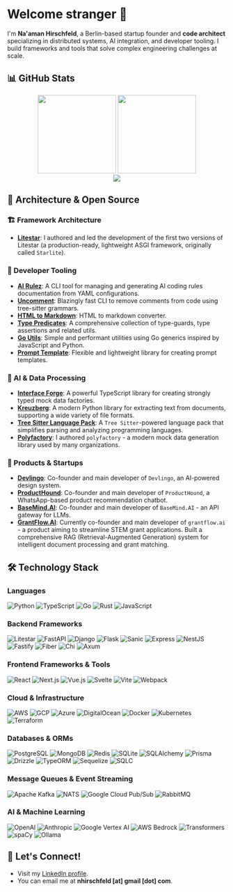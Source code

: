 # Welcome stranger :vulcan_salute:

I'm **Na'aman Hirschfeld**, a Berlin-based startup founder and **code architect** specializing in distributed systems, AI integration, and developer tooling. I build frameworks and tools that solve complex engineering challenges at scale.

## 📊 GitHub Stats

<div align="center">
  <img height="180em" src="https://github-readme-stats.vercel.app/api?username=Goldziher&show_icons=true&theme=tokyonight&include_all_commits=true&count_private=true"/>
  <img height="180em" src="https://github-readme-stats.vercel.app/api/top-langs/?username=Goldziher&layout=compact&langs_count=8&theme=tokyonight"/>
</div>

<div align="center">
  <img src="https://streak-stats.demolab.com/?user=Goldziher&theme=tokyonight"/>
</div>

## 🚀 Architecture & Open Source

### 🏗️ Framework Architecture 
- **[Litestar](https://github.com/litestar-org/litestar)**: I authored and led the development of the first two versions of Litestar (a production-ready, lightweight ASGI framework, originally called `Starlite`).

### 🔧 Developer Tooling
- **[AI Rulez](https://github.com/Goldziher/ai-rulez)**: A CLI tool for managing and generating AI coding rules documentation from YAML configurations.
- **[Uncomment](https://github.com/Goldziher/uncomment)**: Blazingly fast CLI to remove comments from code using tree-sitter grammars.
- **[HTML to Markdown](https://github.com/Goldziher/html-to-markdown)**: HTML to markdown converter.
- **[Type Predicates](https://github.com/Goldziher/type-predicates)**: A comprehensive collection of type-guards, type assertions and related utils.
- **[Go Utils](https://github.com/Goldziher/go-utils)**: Simple and performant utilities using Go generics inspired by JavaScript and Python.
- **[Prompt Template](https://github.com/Goldziher/prompt-template)**: Flexible and lightweight library for creating prompt templates.

### 🤖 AI & Data Processing
- **[Interface Forge](https://github.com/Goldziher/interface-forge)**: A powerful TypeScript library for creating strongly typed mock data factories.
- **[Kreuzberg](https://github.com/Goldziher/kreuzberg)**: A modern Python library for extracting text from documents, supporting a wide variety of file formats.
- **[Tree Sitter Language Pack](https://github.com/Goldziher/tree-sitter-language-pack)**: A `Tree Sitter`-powered language pack that simplifies parsing and analyzing programming languages.
- **[Polyfactory](https://github.com/litestar-org/polyfactory)**: I authored `polyfactory` - a modern mock data generation library used by many organizations.

### 🚀 Products & Startups
- **[Devlingo](https://github.com/Goldziher/devlingo)**: Co-founder and main developer of `Devlingo`, an AI-powered design system.
- **[ProductHound](https://github.com/Goldziher/product-hound)**: Co-founder and main developer of `ProductHound`, a WhatsApp-based product recommendation chatbot.
- **[BaseMind.AI](https://github.com/Goldziher/basemind.ai)**: Co-founder and main developer of `BaseMind.AI` - an API gateway for LLMs.
- **[GrantFlow.AI](https://grantflow.ai)**: Currently co-founder and main developer of `grantflow.ai` - a product aiming to streamline STEM grant applications. Built a comprehensive RAG (Retrieval-Augmented Generation) system for intelligent document processing and grant matching.

## 🛠️ Technology Stack

### Languages
![Python](https://img.shields.io/badge/Python-3776AB?style=for-the-badge&logo=python&logoColor=white)
![TypeScript](https://img.shields.io/badge/TypeScript-007ACC?style=for-the-badge&logo=typescript&logoColor=white)
![Go](https://img.shields.io/badge/Go-00ADD8?style=for-the-badge&logo=go&logoColor=white)
![Rust](https://img.shields.io/badge/Rust-000000?style=for-the-badge&logo=rust&logoColor=white)
![JavaScript](https://img.shields.io/badge/JavaScript-F7DF1E?style=for-the-badge&logo=javascript&logoColor=black)

### Backend Frameworks
![Litestar](https://img.shields.io/badge/Litestar-202235?style=for-the-badge&logo=litestar&logoColor=white)
![FastAPI](https://img.shields.io/badge/FastAPI-005571?style=for-the-badge&logo=fastapi)
![Django](https://img.shields.io/badge/Django-092E20?style=for-the-badge&logo=django&logoColor=white)
![Flask](https://img.shields.io/badge/Flask-000000?style=for-the-badge&logo=flask&logoColor=white)
![Sanic](https://img.shields.io/badge/Sanic-ff0040?style=for-the-badge&logo=sanic&logoColor=white)
![Express](https://img.shields.io/badge/Express-000000?style=for-the-badge&logo=express&logoColor=white)
![NestJS](https://img.shields.io/badge/NestJS-E0234E?style=for-the-badge&logo=nestjs&logoColor=white)
![Fastify](https://img.shields.io/badge/Fastify-000000?style=for-the-badge&logo=fastify&logoColor=white)
![Fiber](https://img.shields.io/badge/Fiber-00ADD8?style=for-the-badge&logo=go&logoColor=white)
![Chi](https://img.shields.io/badge/Chi-00ADD8?style=for-the-badge&logo=go&logoColor=white)
![Axum](https://img.shields.io/badge/Axum-000000?style=for-the-badge&logo=rust&logoColor=white)

### Frontend Frameworks & Tools
![React](https://img.shields.io/badge/React-20232A?style=for-the-badge&logo=react&logoColor=61DAFB)
![Next.js](https://img.shields.io/badge/Next.js-000000?style=for-the-badge&logo=next.js&logoColor=white)
![Vue.js](https://img.shields.io/badge/Vue.js-35495E?style=for-the-badge&logo=vue.js&logoColor=4FC08D)
![Svelte](https://img.shields.io/badge/Svelte-4A4A55?style=for-the-badge&logo=svelte&logoColor=FF3E00)
![Vite](https://img.shields.io/badge/Vite-646CFF?style=for-the-badge&logo=vite&logoColor=white)
![Webpack](https://img.shields.io/badge/Webpack-8DD6F9?style=for-the-badge&logo=webpack&logoColor=black)

### Cloud & Infrastructure
![AWS](https://img.shields.io/badge/AWS-232F3E?style=for-the-badge&logo=amazon-aws&logoColor=white)
![GCP](https://img.shields.io/badge/GCP-4285F4?style=for-the-badge&logo=google-cloud&logoColor=white)
![Azure](https://img.shields.io/badge/Azure-0089D0?style=for-the-badge&logo=microsoft-azure&logoColor=white)
![DigitalOcean](https://img.shields.io/badge/DigitalOcean-0167FF?style=for-the-badge&logo=digitalocean&logoColor=white)
![Docker](https://img.shields.io/badge/Docker-2496ED?style=for-the-badge&logo=docker&logoColor=white)
![Kubernetes](https://img.shields.io/badge/Kubernetes-326CE5?style=for-the-badge&logo=kubernetes&logoColor=white)
![Terraform](https://img.shields.io/badge/Terraform-623CE4?style=for-the-badge&logo=terraform&logoColor=white)

### Databases & ORMs
![PostgreSQL](https://img.shields.io/badge/PostgreSQL-316192?style=for-the-badge&logo=postgresql&logoColor=white)
![MongoDB](https://img.shields.io/badge/MongoDB-4EA94B?style=for-the-badge&logo=mongodb&logoColor=white)
![Redis](https://img.shields.io/badge/Redis-DC382D?style=for-the-badge&logo=redis&logoColor=white)
![SQLite](https://img.shields.io/badge/SQLite-07405E?style=for-the-badge&logo=sqlite&logoColor=white)
![SQLAlchemy](https://img.shields.io/badge/SQLAlchemy-D71F00?style=for-the-badge&logo=sqlalchemy&logoColor=white)
![Prisma](https://img.shields.io/badge/Prisma-3982CE?style=for-the-badge&logo=Prisma&logoColor=white)
![Drizzle](https://img.shields.io/badge/Drizzle-C5F74F?style=for-the-badge&logo=drizzle&logoColor=black)
![TypeORM](https://img.shields.io/badge/TypeORM-FE0803?style=for-the-badge&logo=typeorm&logoColor=white)
![Sequelize](https://img.shields.io/badge/Sequelize-52B0E7?style=for-the-badge&logo=sequelize&logoColor=white)
![SQLC](https://img.shields.io/badge/SQLC-000000?style=for-the-badge&logoColor=white)

### Message Queues & Event Streaming
![Apache Kafka](https://img.shields.io/badge/Apache%20Kafka-000?style=for-the-badge&logo=apachekafka)
![NATS](https://img.shields.io/badge/NATS-199bfc?style=for-the-badge&logo=nats&logoColor=white)
![Google Cloud Pub/Sub](https://img.shields.io/badge/Pub%2FSub-4285F4?style=for-the-badge&logo=google-cloud&logoColor=white)
![RabbitMQ](https://img.shields.io/badge/RabbitMQ-FF6600?style=for-the-badge&logo=rabbitmq&logoColor=white)

### AI & Machine Learning
![OpenAI](https://img.shields.io/badge/OpenAI-412991?style=for-the-badge&logo=openai&logoColor=white)
![Anthropic](https://img.shields.io/badge/Anthropic-191919?style=for-the-badge&logo=anthropic&logoColor=white)
![Google Vertex AI](https://img.shields.io/badge/Vertex%20AI-4285F4?style=for-the-badge&logo=google-cloud&logoColor=white)
![AWS Bedrock](https://img.shields.io/badge/AWS%20Bedrock-232F3E?style=for-the-badge&logo=amazon-aws&logoColor=white)
![Transformers](https://img.shields.io/badge/🤗%20Transformers-FFD21E?style=for-the-badge&logoColor=black)
![spaCy](https://img.shields.io/badge/spaCy-09A3D5?style=for-the-badge&logo=spacy&logoColor=white)
![Ollama](https://img.shields.io/badge/Ollama-000000?style=for-the-badge&logoColor=white)

## 💬 Let's Connect!

- Visit my [LinkedIn profile](https://www.linkedin.com/in/nhirschfeld/).
- You can email me at **nhirschfeld [at] gmail [dot] com**.
